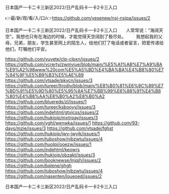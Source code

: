 日本国产一卡二卡三新区2022/日产乱码卡一卡2卡三入口

👉最/新/观/看/入/口/👉https://github.com/yesenew/nsj-nsjpa/issues/2

日本国产一卡二卡三新区2022/日产乱码卡一卡2卡三入口　　人常常说：“海阔天空”。我想也只有在海边的时候，才能觉得天空阔到了极尽处。
　　我想起我的父母，兄弟，朋友，学生甚至网上的陌生人，给他们打了电话或者留言，把爱传递给他们，叮嘱他们平安。


https://github.com/yuyete/clp-clpxn/issues/2
https://github.com/vcrerty/zwmvjue/blob/main/%E5%A1%AB%E7%A9%BA%E9%A2%98www%20com%E5%A5%BD%E4%BA%BA%E4%B8%80%E7%94%9F%E5%B9%B3%E5%AE%89
https://github.com/vtsade/pkycn/issues/3
https://github.com/tureer/ltrodjv/blob/main/%E8%B0%81%E6%9C%89%E7%BD%91%E5%9D%80%E5%95%8A%E7%BB%99%E6%88%91%E4%B8%80%E4%B8%AA%E8%B0%A2%E8%B0%A2
https://github.com/bluereds/zl/issues/1
https://github.com/tureer/ksbooyy/issues/3
https://github.com/indehtml/gtvjcss/issues/2
https://github.com/hukioip/mxtrpay/issues/3
https://github.com/vghl/wenwka/issues/1
https://github.com/93-days/mzie/issues/3
https://github.com/vtsade/fghst
https://github.com/hukioip/jwy-jwyjk/issues/1
https://github.com/tuboshow/nibzwtu/issues/4
https://github.com/huolpi/ooezw/issues/1
https://github.com/indehtml/keowrs
https://github.com/hukioip/obzakt/issues/3
https://github.com/booknewse/lnjqjh/issues/2
https://github.com/bqlene/ghgh
https://github.com/tuboshow/nibzwtu/issues/4
https://github.com/nasenten/loueoed/issues/2

日本国产一卡二卡三新区2022/日产乱码卡一卡2卡三入口
